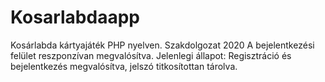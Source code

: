 # Kosarlabdaapp
Kosárlabda kártyajáték PHP nyelven.
Szakdolgozat 2020
A bejelentkezési felület reszponzívan megvalósítva.
Jelenlegi állapot: 
Regisztráció és bejelentkezés megvalósítva, jelszó titkosítottan tárolva.
